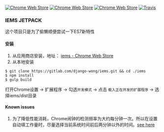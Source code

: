 [![Chrome Web Store](https://img.shields.io/chrome-web-store/d/ckidfgngmgahddfkgmhcbamconecldfi.svg)](https://chrome.google.com/webstore/detail/iems/ckidfgngmgahddfkgmhcbamconecldfi?hl=en-US)
[![Chrome Web Store](https://img.shields.io/chrome-web-store/stars/ckidfgngmgahddfkgmhcbamconecldfi.svg)](https://chrome.google.com/webstore/detail/iems/ckidfgngmgahddfkgmhcbamconecldfi?hl=en-US)
[![Chrome Web Store](https://img.shields.io/chrome-web-store/v/ckidfgngmgahddfkgmhcbamconecldfi.svg)](https://chrome.google.com/webstore/detail/iems/ckidfgngmgahddfkgmhcbamconecldfi?hl=en-US)
[![Travis](https://img.shields.io/travis/django-wong/iems.svg)](https://travis-ci.org/django-wong/iems)

### IEMS JETPACK
这个项目只是为了偷懒顺便尝试一下ES7新特性

#### 安装
1. 从应用商店安装，地址： [iems - Chrome Web Store](https://chrome.google.com/webstore/detail/iems/ckidfgngmgahddfkgmhcbamconecldfi?hl=en-US)
2. 从本地安装
```
$ git clone https://gitlab.com/django-wong/iems.git && cd ./iems
$ npm install
$ gulp build
```
打开Chrome设置 -> 扩展程序 -> 勾选`开发模式` 
-> 点击 `载入正在开发的扩展程序` -> 选择iems/dist目录


#### Known issues
1. 为了降低性能消耗，Chrome闹钟的检测频率为大约每分钟一次。所以在设置自动填工作量时，尽量选择当前系统时间前后两分钟以外的时间。[see here](https://developer.chrome.com/extensions/alarms#method-create)
